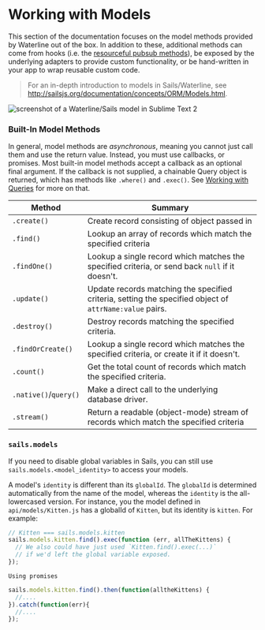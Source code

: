 # Working with Models

This section of the documentation focuses on the model methods provided by Waterline out of the box.  In addition to these, additional methods can come from hooks (i.e. the [resourceful pubsub methods](http://sailsjs.org/documentation/reference/web-sockets/resourceful-pub-sub)), be exposed by the underlying adapters to provide custom functionality, or be hand-written in your app to wrap reusable custom code.

> For an in-depth introduction to models in Sails/Waterline, see <a href="http://sailsjs.org/documentation/concepts/ORM/Models.html">http://sailsjs.org/documentation/concepts/ORM/Models.html</a>.

![screenshot of a Waterline/Sails model in Sublime Text 2](http://i.imgur.com/8uRlFi8.png)


### Built-In Model Methods

In general, model methods are _asynchronous_, meaning you cannot just call them and use the return value.  Instead, you must use callbacks, or promises.
Most built-in model methods accept a callback as an optional final argument. If the callback is not supplied, a chainable Query object is returned, which has methods like `.where()` and `.exec()`. See [Working with Queries](http://sailsjs.org/documentation/reference/waterline-orm/queries) for more on that.


 Method                | Summary
 --------------------- | ------------------------------------------------------------------------
 `.create()`           | Create record consisting of object passed in
 `.find()`             | Lookup an array of records which match the specified criteria
 `.findOne()`          | Lookup a single record which matches the specified criteria, or send back `null` if it doesn't.
 `.update()`           | Update records matching the specified criteria, setting the specified object of `attrName:value` pairs.
 `.destroy()`          | Destroy records matching the specified criteria.
 `.findOrCreate()`     | Lookup a single record which matches the specified criteria, or create it if it doesn't.
 `.count()`            | Get the total count of records which match the specified criteria.
 `.native()`/`query()` | Make a direct call to the underlying database driver.
 `.stream()`           | Return a readable (object-mode) stream of records which match the specified criteria



<!-- ![screenshot of the api/models/ folder in a text editor](http://i.imgur.com/xdTZpKT.png) -->





### `sails.models`

If you need to disable global variables in Sails, you can still use `sails.models.<model_identity>` to access your models.

A model's `identity` is different than its `globalId`.  The `globalId` is determined automatically from the name of the model, whereas the `identity` is the all-lowercased version.  For instance, you the model defined in `api/models/Kitten.js` has a globalId of `Kitten`, but its identity is `kitten`. For example:

```javascript
// Kitten === sails.models.kitten
sails.models.kitten.find().exec(function (err, allTheKittens) {
  // We also could have just used `Kitten.find().exec(...)`
  // if we'd left the global variable exposed.
});
```
`Using promises`
```javascript
sails.models.kitten.find().then(function(alltheKittens) {
  //.... 
}).catch(function(err){
  //....
});
```

<docmeta name="displayName" value="Models">
